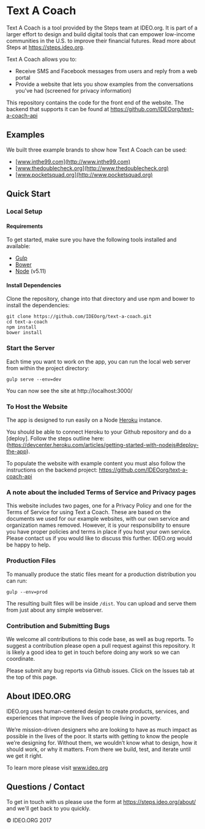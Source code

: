 # Text A Coach

Text A Coach is a tool provided by the Steps team at IDEO.org. It is part of a larger effort to design and build digital tools that can empower low-income communities in the U.S. to improve their financial futures. Read more about Steps at https://steps.ideo.org.

Text A Coach allows you to:

* Receive SMS and Facebook messages from users and reply from a web portal
* Provide a website that lets you show examples from the conversations you've had (screened for privacy information)

This repository contains the code for the front end of the website. The backend that supports it can be found at https://github.com/IDEOorg/text-a-coach-api

## Examples

We built three example brands to show how Text A Coach can be used:

* [www.inthe99.com](http://www.inthe99.com)
* [www.thedoublecheck.org](http://www.thedoublecheck.org)
* [www.pocketsquad.org](http://www.pocketsquad.org)

## Quick Start

### Local Setup

#### Requirements

To get started, make sure you have the following tools installed and available:

- [Gulp](http://gulpjs.com/)
- [Bower](https://bower.io/)
- [Node](https://nodejs.org/) (v5.11)

#### Install Dependencies

Clone the repository, change into that directory and use npm and bower to install the dependencies:

```
git clone https://github.com/IDEOorg/text-a-coach.git
cd text-a-coach
npm install
bower install
```

### Start the Server

Each time you want to work on the app, you can run the local web server from within the project directory:
```
gulp serve --env=dev
```

You can now see the site at http://localhost:3000/

### To Host the Website

The app is designed to run easily on a Node [Heroku](https://www.heroku.com/) instance.

You should be able to connect Heroku to your Github repository and do a [deploy]. Follow the   steps outline here: (https://devcenter.heroku.com/articles/getting-started-with-nodejs#deploy-the-app).

To populate the website with example content you must also follow the instructions on the backend project:
https://github.com/IDEOorg/text-a-coach-api

### A note about the included Terms of Service and Privacy pages

This website includes two pages, one for a Privacy Policy and one for the Terms of Service for using Text a Coach. These are based on the documents we used for our example websites, with our own service and organization names removed. However, it is your responsibility to ensure you have proper policies and terms in place if you host your own service. Please contact us if you would like to discuss this further. IDEO.org would be happy to help. 

### Production Files

To manually produce the static files meant for a production distribution you can run:
```
gulp --env=prod
```

The resulting built files will be inside `/dist`. You can upload and serve them from just about any simple webserver.

### Contribution and Submitting Bugs

We welcome all contributions to this code base, as well as bug reports. To suggest a contribution please open a pull request against this repository. It is likely a good idea to get in touch before doing any work so we can coordinate. 

Please submit any bug reports via Github issues. Click on the Issues tab at the top of this page. 

## About IDEO.ORG

IDEO.org uses human-centered design to create products, services, and experiences that improve the lives of people living in poverty.

We’re mission-driven designers who are looking to have as much impact as possible in the lives of the poor. It starts with getting to know the people we’re designing for. Without them, we wouldn’t know what to design, how it should work, or why it matters. From there we build, test, and iterate until we get it right. 

To learn more please visit www.ideo.org

## Questions / Contact

To get in touch with us please use the form at https://steps.ideo.org/about/ and we'll get back to you quickly. 

© IDEO.ORG 2017

